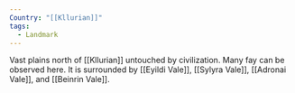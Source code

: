 ```yaml
---
Country: "[[Kllurian]]"
tags:
  - Landmark
---
```

Vast plains north of [[Kllurian]] untouched by civilization. Many fay can be observed here. It is surrounded by [[Eyildi Vale]], [[Sylyra Vale]], [[Adronai Vale]], and [[Beinrin Vale]].
